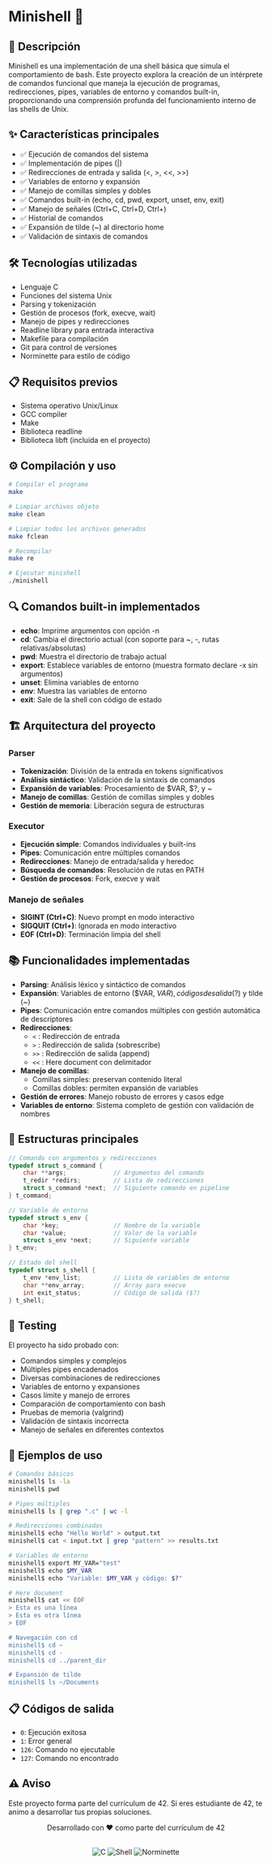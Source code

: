 # Minishell 🐚

## 📝 Descripción
Minishell es una implementación de una shell básica que simula el comportamiento de bash. Este proyecto explora la creación de un intérprete de comandos funcional que maneja la ejecución de programas, redirecciones, pipes, variables de entorno y comandos built-in, proporcionando una comprensión profunda del funcionamiento interno de las shells de Unix.

## ✨ Características principales
- ✅ Ejecución de comandos del sistema
- ✅ Implementación de pipes (|)
- ✅ Redirecciones de entrada y salida (<, >, <<, >>)
- ✅ Variables de entorno y expansión
- ✅ Manejo de comillas simples y dobles
- ✅ Comandos built-in (echo, cd, pwd, export, unset, env, exit)
- ✅ Manejo de señales (Ctrl+C, Ctrl+D, Ctrl+\)
- ✅ Historial de comandos
- ✅ Expansión de tilde (~) al directorio home
- ✅ Validación de sintaxis de comandos

## 🛠️ Tecnologías utilizadas
- Lenguaje C
- Funciones del sistema Unix
- Parsing y tokenización
- Gestión de procesos (fork, execve, wait)
- Manejo de pipes y redirecciones
- Readline library para entrada interactiva
- Makefile para compilación
- Git para control de versiones
- Norminette para estilo de código

## 📋 Requisitos previos
- Sistema operativo Unix/Linux
- GCC compiler
- Make
- Biblioteca readline
- Biblioteca libft (incluida en el proyecto)

## ⚙️ Compilación y uso
```bash
# Compilar el programa
make

# Limpiar archivos objeto
make clean

# Limpiar todos los archivos generados
make fclean

# Recompilar
make re

# Ejecutar minishell
./minishell
```

## 🔍 Comandos built-in implementados
- **echo**: Imprime argumentos con opción -n
- **cd**: Cambia el directorio actual (con soporte para ~, -, rutas relativas/absolutas)
- **pwd**: Muestra el directorio de trabajo actual
- **export**: Establece variables de entorno (muestra formato declare -x sin argumentos)
- **unset**: Elimina variables de entorno
- **env**: Muestra las variables de entorno
- **exit**: Sale de la shell con código de estado

## 🏗️ Arquitectura del proyecto

### Parser
- **Tokenización**: División de la entrada en tokens significativos
- **Análisis sintáctico**: Validación de la sintaxis de comandos
- **Expansión de variables**: Procesamiento de $VAR, $?, y ~ 
- **Manejo de comillas**: Gestión de comillas simples y dobles
- **Gestión de memoria**: Liberación segura de estructuras

### Executor
- **Ejecución simple**: Comandos individuales y built-ins
- **Pipes**: Comunicación entre múltiples comandos
- **Redirecciones**: Manejo de entrada/salida y heredoc
- **Búsqueda de comandos**: Resolución de rutas en PATH
- **Gestión de procesos**: Fork, execve y wait

### Manejo de señales
- **SIGINT (Ctrl+C)**: Nuevo prompt en modo interactivo
- **SIGQUIT (Ctrl+\)**: Ignorada en modo interactivo
- **EOF (Ctrl+D)**: Terminación limpia del shell

## 📚 Funcionalidades implementadas
- **Parsing**: Análisis léxico y sintáctico de comandos
- **Expansión**: Variables de entorno ($VAR, ${VAR}), códigos de salida ($?) y tilde (~)
- **Pipes**: Comunicación entre comandos múltiples con gestión automática de descriptores
- **Redirecciones**: 
  - `<` : Redirección de entrada
  - `>` : Redirección de salida (sobrescribe)
  - `>>` : Redirección de salida (append)
  - `<<` : Here document con delimitador
- **Manejo de comillas**: 
  - Comillas simples: preservan contenido literal
  - Comillas dobles: permiten expansión de variables
- **Gestión de errores**: Manejo robusto de errores y casos edge
- **Variables de entorno**: Sistema completo de gestión con validación de nombres

## 🔧 Estructuras principales
```c
// Comando con argumentos y redirecciones
typedef struct s_command {
    char **args;             // Argumentos del comando
    t_redir *redirs;         // Lista de redirecciones
    struct s_command *next;  // Siguiente comando en pipeline
} t_command;

// Variable de entorno
typedef struct s_env {
    char *key;               // Nombre de la variable
    char *value;             // Valor de la variable
    struct s_env *next;      // Siguiente variable
} t_env;

// Estado del shell
typedef struct s_shell {
    t_env *env_list;         // Lista de variables de entorno
    char **env_array;        // Array para execve
    int exit_status;         // Código de salida ($?)
} t_shell;
```

## 🧪 Testing
El proyecto ha sido probado con:
- Comandos simples y complejos
- Múltiples pipes encadenados
- Diversas combinaciones de redirecciones
- Variables de entorno y expansiones
- Casos límite y manejo de errores
- Comparación de comportamiento con bash
- Pruebas de memoria (valgrind)
- Validación de sintaxis incorrecta
- Manejo de señales en diferentes contextos

## 🎯 Ejemplos de uso
```bash
# Comandos básicos
minishell$ ls -la
minishell$ pwd

# Pipes múltiples
minishell$ ls | grep ".c" | wc -l

# Redirecciones combinadas
minishell$ echo "Hello World" > output.txt
minishell$ cat < input.txt | grep "pattern" >> results.txt

# Variables de entorno
minishell$ export MY_VAR="test"
minishell$ echo $MY_VAR
minishell$ echo "Variable: $MY_VAR y código: $?"

# Here document
minishell$ cat << EOF
> Esta es una línea
> Esta es otra línea
> EOF

# Navegación con cd
minishell$ cd ~
minishell$ cd -
minishell$ cd ../parent_dir

# Expansión de tilde
minishell$ ls ~/Documents
```

## 📋 Códigos de salida
- `0`: Ejecución exitosa
- `1`: Error general
- `126`: Comando no ejecutable
- `127`: Comando no encontrado

## ⚠️ Aviso
Este proyecto forma parte del currículum de 42. Si eres estudiante de 42, te animo a desarrollar tus propias soluciones.

<div align="center">
    <p>Desarrollado con ❤️ como parte del currículum de 42</p>
    <br>
    <img src="https://img.shields.io/badge/C-00599C?style=for-the-badge&logo=c&logoColor=white" alt="C"/>
    <img src="https://img.shields.io/badge/Shell-121011?style=for-the-badge&logo=gnu-bash&logoColor=white" alt="Shell"/>
    <img src="https://img.shields.io/badge/norminette-42-white?style=for-the-badge" alt="Norminette"/>
</div>
